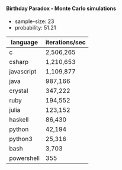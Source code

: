 #### Birthday Paradox - Monte Carlo simulations

* sample-size: 23
* probability: 51.21

language | iterations/sec
|--|--|
c|2,506,265
csharp|1,210,653
javascript|1,109,877
java|987,166
crystal|347,222
ruby|194,552
julia|123,152
haskell|86,430
python|42,194
python3|25,316
bash|3,703
powershell|355